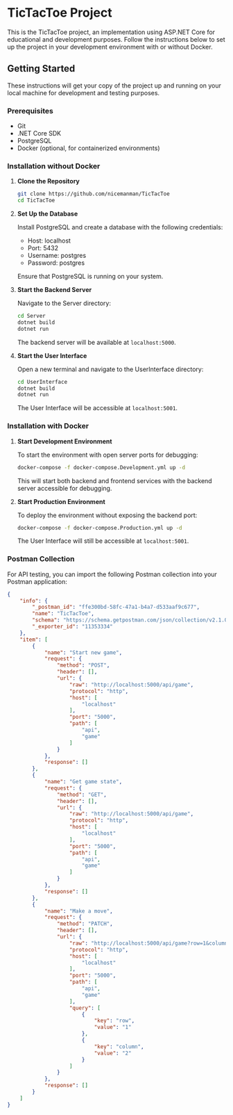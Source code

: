 # TicTacToe Project

This is the TicTacToe project, an implementation using ASP.NET Core for educational and development purposes. Follow the instructions below to set up the project in your development environment with or without Docker.

## Getting Started

These instructions will get your copy of the project up and running on your local machine for development and testing purposes.

### Prerequisites

- Git
- .NET Core SDK
- PostgreSQL
- Docker (optional, for containerized environments)

### Installation without Docker

1. **Clone the Repository**

   ```bash
   git clone https://github.com/nicemanman/TicTacToe
   cd TicTacToe
   ```

2. **Set Up the Database**

   Install PostgreSQL and create a database with the following credentials:

   - Host: localhost
   - Port: 5432
   - Username: postgres
   - Password: postgres

   Ensure that PostgreSQL is running on your system.

3. **Start the Backend Server**

   Navigate to the Server directory:

   ```bash
   cd Server
   dotnet build
   dotnet run
   ```

   The backend server will be available at `localhost:5000`.

4. **Start the User Interface**

   Open a new terminal and navigate to the UserInterface directory:

   ```bash
   cd UserInterface
   dotnet build
   dotnet run
   ```

   The User Interface will be accessible at `localhost:5001`.

### Installation with Docker

1. **Start Development Environment**

   To start the environment with open server ports for debugging:

   ```bash
   docker-compose -f docker-compose.Development.yml up -d
   ```

   This will start both backend and frontend services with the backend server accessible for debugging.

2. **Start Production Environment**

   To deploy the environment without exposing the backend port:

   ```bash
   docker-compose -f docker-compose.Production.yml up -d
   ```

   The User Interface will still be accessible at `localhost:5001`.

### Postman Collection

For API testing, you can import the following Postman collection into your Postman application:

```json
{
	"info": {
		"_postman_id": "ffe300bd-58fc-47a1-b4a7-d533aaf9c677",
		"name": "TicTacToe",
		"schema": "https://schema.getpostman.com/json/collection/v2.1.0/collection.json",
		"_exporter_id": "11353334"
	},
	"item": [
		{
			"name": "Start new game",
			"request": {
				"method": "POST",
				"header": [],
				"url": {
					"raw": "http://localhost:5000/api/game",
					"protocol": "http",
					"host": [
						"localhost"
					],
					"port": "5000",
					"path": [
						"api",
						"game"
					]
				}
			},
			"response": []
		},
		{
			"name": "Get game state",
			"request": {
				"method": "GET",
				"header": [],
				"url": {
					"raw": "http://localhost:5000/api/game",
					"protocol": "http",
					"host": [
						"localhost"
					],
					"port": "5000",
					"path": [
						"api",
						"game"
					]
				}
			},
			"response": []
		},
		{
			"name": "Make a move",
			"request": {
				"method": "PATCH",
				"header": [],
				"url": {
					"raw": "http://localhost:5000/api/game?row=1&column=2",
					"protocol": "http",
					"host": [
						"localhost"
					],
					"port": "5000",
					"path": [
						"api",
						"game"
					],
					"query": [
						{
							"key": "row",
							"value": "1"
						},
						{
							"key": "column",
							"value": "2"
						}
					]
				}
			},
			"response": []
		}
	]
}
```
